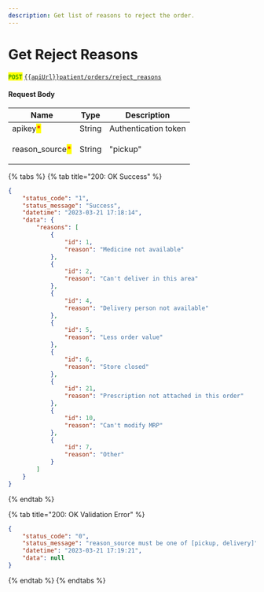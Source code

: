 ```yaml
---
description: Get list of reasons to reject the order.
---
```


# Get Reject Reasons

<mark style="color:green;">`POST`</mark> [`{{apiUrl}}patient/orders/reject_reasons`](https://api.evitalrx.in/v1/patient/orders/reject_reasons)

#### Request Body

| Name                                             | Type   | Description                                                                 |
| ------------------------------------------------ | ------ | --------------------------------------------------------------------------- |
| apikey<mark style="color:red;">\*</mark>         | String | Authentication token                                                        |
| reason\_source<mark style="color:red;">\*</mark> | String | <p>"pickup" | "delivery"</p><p></p><p>pass order is pickup or delivery.</p> |

{% tabs %}
{% tab title="200: OK Success" %}
```json
{
    "status_code": "1",
    "status_message": "Success",
    "datetime": "2023-03-21 17:18:14",
    "data": {
        "reasons": [
            {
                "id": 1,
                "reason": "Medicine not available"
            },
            {
                "id": 2,
                "reason": "Can't deliver in this area"
            },
            {
                "id": 4,
                "reason": "Delivery person not available"
            },
            {
                "id": 5,
                "reason": "Less order value"
            },
            {
                "id": 6,
                "reason": "Store closed"
            },
            {
                "id": 21,
                "reason": "Prescription not attached in this order"
            },
            {
                "id": 10,
                "reason": "Can't modify MRP"
            },
            {
                "id": 7,
                "reason": "Other"
            }
        ]
    }
}
```
{% endtab %}

{% tab title="200: OK Validation Error" %}
```json
{
    "status_code": "0",
    "status_message": "reason_source must be one of [pickup, delivery]",
    "datetime": "2023-03-21 17:19:21",
    "data": null
}
```
{% endtab %}
{% endtabs %}
